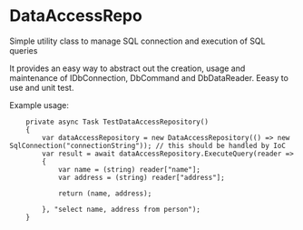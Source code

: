 # DataAccessRepo
Simple utility class to manage SQL connection and execution of SQL queries

It provides an easy way to abstract out the creation, usage and maintenance of IDbConnection, DbCommand and DbDataReader. Eeasy to use and unit test.

Example usage:

        private async Task TestDataAccessRepository()
        {
            var dataAccessRepository = new DataAccessRepository(() => new SqlConnection("connectionString")); // this should be handled by IoC
            var result = await dataAccessRepository.ExecuteQuery(reader =>
            {
                var name = (string) reader["name"];
                var address = (string) reader["address"];

                return (name, address);

            }, "select name, address from person");
        }
